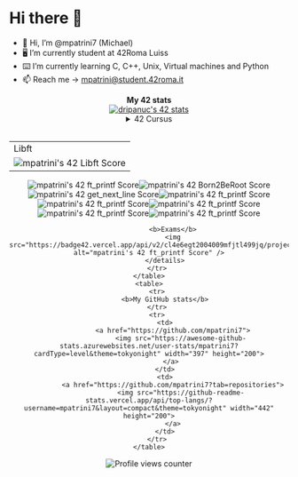 # Hi there 👋

- 👋 Hi, I’m @mpatrini7 (Michael)
- 🖥 I’m currently student at 42Roma Luiss
- ⌨️ I’m currently learning C, C++, Unix, Virtual machines and Python
- 📫 Reach me -> mpatrini@student.42roma.it
<div align="center">
	<table>
		<tr>
			<b>My 42 stats</b></br>
		</tr>
		<tr>
			<a href="https://github.com/mpatrini7">
				<img src="https://badge42.vercel.app/api/v2/cl4e6egt2004009mfjtl499jq/stats?cursusId=21&coalitionId=124" alt="dripanuc's 42 stats" />
			</a>
		</tr>
		<tr>
			<details>
				<summary>42 Cursus</summary>
				<b>Projects</b></br>
				<table>
					<tr>
						<td>Libft</td>
					</tr>
					<tr>
						<td><img src="https://badge42.vercel.app/api/v2/cl4e6egt2004009mfjtl499jq/project/2457197" alt="mpatrini's 42 Libft Score" /></td>
					</tr>
				<table>
				<img src="https://badge42.vercel.app/api/v2/cl4e6egt2004009mfjtl499jq/project/2465040" alt="mpatrini's 42 ft_printf Score" /> <img src="https://badge42.vercel.app/api/v2/cl4e6egt2004009mfjtl499jq/project/2468856" alt="mpatrini's 42 Born2BeRoot Score" /> <img src="https://badge42.vercel.app/api/v2/cl4e6egt2004009mfjtl499jq/project/2468856" alt="mpatrini's 42 get_next_line Score" />
				<img src="https://badge42.vercel.app/api/v2/cl4e6egt2004009mfjtl499jq/project/2468856" alt="mpatrini's 42 ft_printf Score" /> <img src="https://badge42.vercel.app/api/v2/cl4e6egt2004009mfjtl499jq/project/2479952" alt="mpatrini's 42 ft_printf Score" /> <img src="https://badge42.vercel.app/api/v2/cl4e6egt2004009mfjtl499jq/project/2479950" alt="mpatrini's 42 ft_printf Score" />
				<img src="https://badge42.vercel.app/api/v2/cl4e6egt2004009mfjtl499jq/project/2530728" alt="mpatrini's 42 ft_printf Score" /> <img src="https://badge42.vercel.app/api/v2/cl4e6egt2004009mfjtl499jq/project/2538227" alt="mpatrini's 42 ft_printf Score" />

				<b>Exams</b>
				<img src="https://badge42.vercel.app/api/v2/cl4e6egt2004009mfjtl499jq/project/2495984"  alt="mpatrini's 42 ft_printf Score" />
			</details>
		</tr>
	</table>
	<table>
		<tr>
			<b>My GitHub stats</b>
		</tr>
		<tr>
			<td>
				<a href="https://github.com/mpatrini7">
					<img src="https://awesome-github-stats.azurewebsites.net/user-stats/mpatrini7?cardType=level&theme=tokyonight" width="397" height="200">
				</a> 
			</td>
			<td>
				<a href="https://github.com/mpatrini7?tab=repositories">
					<img src="https://github-readme-stats.vercel.app/api/top-langs/?username=mpatrini7&layout=compact&theme=tokyonight" width="442" height="200">
				</a>
			</td>
		</tr>
	</table>
</div>

![Profile views counter](https://komarev.com/ghpvc/?username=mpatrini7&&style=flat-square)
